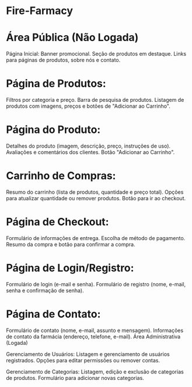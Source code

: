 # Fire-Farmacy

# Área Pública (Não Logada)
Página Inicial:
Banner promocional.
Seção de produtos em destaque.
Links para páginas de produtos, sobre nós e contato.

# Página de Produtos:
Filtros por categoria e preço.
Barra de pesquisa de produtos.
Listagem de produtos com imagens, preços e botões de "Adicionar ao Carrinho".

# Página do Produto:
Detalhes do produto (imagem, descrição, preço, instruções de uso).
Avaliações e comentários dos clientes.
Botão "Adicionar ao Carrinho".

# Carrinho de Compras:
Resumo do carrinho (lista de produtos, quantidade e preço total).
Opções para atualizar quantidade ou remover produtos.
Botão para ir ao checkout.

# Página de Checkout:
Formulário de informações de entrega.
Escolha de método de pagamento.
Resumo da compra e botão para confirmar a compra.

# Página de Login/Registro:
Formulário de login (e-mail e senha).
Formulário de registro (nome, e-mail, senha e confirmação de senha).

# Página de Contato:
Formulário de contato (nome, e-mail, assunto e mensagem).
Informações de contato da farmácia (endereço, telefone, e-mail).
Área Administrativa (Logada)

Gerenciamento de Usuários:
Listagem e gerenciamento de usuários registrados.
Opções para editar permissões ou remover contas.

Gerenciamento de Categorias:
Listagem, edição e exclusão de categorias de produtos.
Formulário para adicionar novas categorias.

